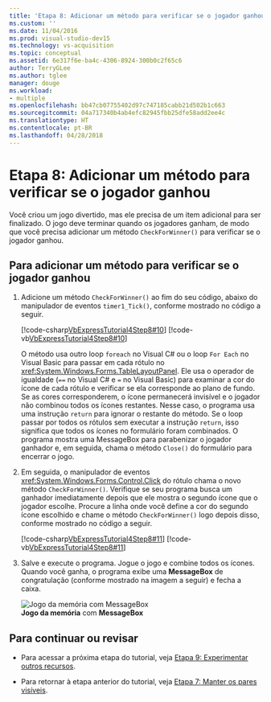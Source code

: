 ```yaml
---
title: 'Etapa 8: Adicionar um método para verificar se o jogador ganhou'
ms.custom: ''
ms.date: 11/04/2016
ms.prod: visual-studio-dev15
ms.technology: vs-acquisition
ms.topic: conceptual
ms.assetid: 6e317f6e-ba4c-4306-8924-300b0c2f65c6
author: TerryGLee
ms.author: tglee
manager: douge
ms.workload:
- multiple
ms.openlocfilehash: bb47cb07755402d97c747185cabb21d502b1c663
ms.sourcegitcommit: 04a717340b4ab4efc82945fbb25dfe58add2ee4c
ms.translationtype: HT
ms.contentlocale: pt-BR
ms.lasthandoff: 04/28/2018
---
```

# <a name="step-8-add-a-method-to-verify-whether-the-player-won"></a>Etapa 8: Adicionar um método para verificar se o jogador ganhou
Você criou um jogo divertido, mas ele precisa de um item adicional para ser finalizado. O jogo deve terminar quando os jogadores ganham, de modo que você precisa adicionar um método `CheckForWinner()` para verificar se o jogador ganhou.  

## <a name="to-add-a-method-to-verify-whether-the-player-won"></a>Para adicionar um método para verificar se o jogador ganhou  

1.  Adicione um método `CheckForWinner()` ao fim do seu código, abaixo do manipulador de eventos `timer1_Tick()`, conforme mostrado no código a seguir.  

     [!code-csharp[VbExpressTutorial4Step8#10](../ide/codesnippet/CSharp/step-8-add-a-method-to-verify-whether-the-player-won_1.cs)]
     [!code-vb[VbExpressTutorial4Step8#10](../ide/codesnippet/VisualBasic/step-8-add-a-method-to-verify-whether-the-player-won_1.vb)]  

     O método usa outro loop `foreach` no Visual C# ou o loop `For Each` no Visual Basic para passar em cada rótulo no <xref:System.Windows.Forms.TableLayoutPanel>. Ele usa o operador de igualdade (`==` no Visual C# e `=` no Visual Basic) para examinar a cor do ícone de cada rótulo e verificar se ela corresponde ao plano de fundo. Se as cores corresponderem, o ícone permanecerá invisível e o jogador não combinou todos os ícones restantes. Nesse caso, o programa usa uma instrução `return` para ignorar o restante do método. Se o loop passar por todos os rótulos sem executar a instrução `return`, isso significa que todos os ícones no formulário foram combinados. O programa mostra uma MessageBox para parabenizar o jogador ganhador e, em seguida, chama o método `Close()` do formulário para encerrar o jogo.  
  
2.  Em seguida, o manipulador de eventos <xref:System.Windows.Forms.Control.Click> do rótulo chama o novo método `CheckForWinner()`. Verifique se seu programa busca um ganhador imediatamente depois que ele mostra o segundo ícone que o jogador escolhe. Procure a linha onde você define a cor do segundo ícone escolhido e chame o método `CheckForWinner()` logo depois disso, conforme mostrado no código a seguir.  
  
     [!code-csharp[VbExpressTutorial4Step8#11](../ide/codesnippet/CSharp/step-8-add-a-method-to-verify-whether-the-player-won_2.cs)]
     [!code-vb[VbExpressTutorial4Step8#11](../ide/codesnippet/VisualBasic/step-8-add-a-method-to-verify-whether-the-player-won_2.vb)]  
  
3.  Salve e execute o programa. Jogue o jogo e combine todos os ícones. Quando você ganha, o programa exibe uma **MessageBox** de congratulação (conforme mostrado na imagem a seguir) e fecha a caixa.  
  
     ![Jogo da memória com MessageBox](../ide/media/express_tut4step8.png "Express_Tut4Step8")  
**Jogo da memória** com **MessageBox**  
  
## <a name="to-continue-or-review"></a>Para continuar ou revisar  
  
-   Para acessar a próxima etapa do tutorial, veja [Etapa 9: Experimentar outros recursos](../ide/step-9-try-other-features.md).  
  
-   Para retornar à etapa anterior do tutorial, veja [Etapa 7: Manter os pares visíveis](../ide/step-7-keep-pairs-visible.md).

